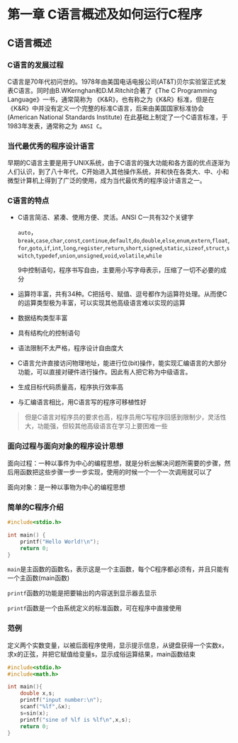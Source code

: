 # 第一章 C语言概述及如何运行C程序

## C语言概述

### C语言的发展过程

C语言是70年代初问世的。1978年由美国电话电报公司(AT&T)贝尔实验室正式发表C语言。同时由B.WKernghan和D.M.Ritchit合著了《The C Programming Language》一书，通常简称为 《K&R》，也有称之为《K&R》标准，但是在《K&R》中并没有定义一个完整的标准C语言，后来由美国国家标准协会(American National Standards Institute) 在此基础上制定了一个C语言标准，于1983年发表，通常称之为` ANSI C`。

### 当代最优秀的程序设计语言

早期的C语言主要是用于UNIX系统，由于C语言的强大功能和各方面的优点逐渐为人们认识，到了八十年代，C开始进入其他操作系统，并和快在各类大、中、小和微型计算机上得到了广泛的使用，成为当代最优秀的程序设计语言之一。

### C语言的特点

- C语言简洁、紧凑、使用方便、灵活。ANSI C一共有32个关键字

  `auto`，`break`,`case`,`char`,`const`,`continue`,`default`,`do`,`double`,`else`,`enum`,`extern`,`float`,`for`,`goto`,`if`,`int`,`long`,`register`,`return`,`short`,`signed`,`static`,`sizeof`,`struct`,`switch`,`typedef`,`union`,`unsigned`,`void`,`volatile`,`while`

  9中控制语句，程序书写自由，主要用小写字母表示，压缩了一切不必要的成分

- 运算符丰富，共有34种。C把括号、赋值、逗号都作为运算符处理。从而使C的运算类型极为丰富，可以实现其他高级语言难以实现的运算

- 数据结构类型丰富

- 具有结构化的控制语句

- 语法限制不太严格，程序设计自由度大

- C语言允许直接访问物理地址，能进行位(bit)操作，能实现汇编语言的大部分功能，可以直接对硬件进行操作。因此有人把它称为中级语言。

- 生成目标代码质量高，程序执行效率高

- 与汇编语言相比，用C语言写的程序可移植性好

> 但是C语言对程序员的要求也高，程序员用C写程序回感到限制少，灵活性大，功能强，但较其他高级语言在学习上要困难一些

### 面向过程与面向对象的程序设计思想

面向过程：一种以事件为中心的编程思想，就是分析出解决问题所需要的步骤，然后用函数把这些步骤一步一步实现，使用的时候一个一个一次调用就可以了

面向对象：是一种以事物为中心的编程思想



### 简单的C程序介绍

```c
#include<stdio.h>

int main() {
	printf("Hello World!\n");
	return 0;
}
```

`main`是主函数的函数名，表示这是一个主函数，每个C程序都必须有，并且只能有一个主函数(main函数)

`printf`函数的功能是把要输出的内容送到显示器去显示

`printf`函数是一个由系统定义的标准函数，可在程序中直接使用



### 范例

定义两个实数变量，以被后面程序使用，显示提示信息，从键盘获得一个实数x，求x的正弦，并把它赋值给变量s，显示成俗运算结果，main函数结束

```c
#include<stdio.h>
#include<math.h>

int main(){
    double x,s;
    printf("input number:\n");
    scanf("%lf",&x);
    s=sin(x);
    printf("sine of %lf is %lf\n",x,s);
    return 0;
}
```

























